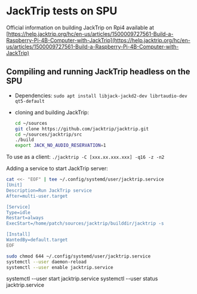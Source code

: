 # JackTrip tests on SPU

Official information on building JackTrip on Rpi4 available at [https://help.jacktrip.org/hc/en-us/articles/1500009727561-Build-a-Raspberry-Pi-4B-Computer-with-JackTrip](https://help.jacktrip.org/hc/en-us/articles/1500009727561-Build-a-Raspberry-Pi-4B-Computer-with-JackTrip)

## Compiling and running JackTrip headless on the SPU

- Dependencies: `sudo apt install libjack-jackd2-dev librtaudio-dev qt5-default`
- cloning and building JackTrip:

    ```bash
    cd ~/sources
    git clone https://github.com/jacktrip/jacktrip.git
    cd ~/sources/jacktrip/src
    ./build
    export JACK_NO_AUDIO_RESERVATION=1
    ```

To use as a client: `./jacktrip -C [xxx.xx.xxx.xxx] -q16 -z -n2`

Adding a service to start JackTrip server:

```bash
cat <<- "EOF" | tee ~/.config/systemd/user/jacktrip.service
[Unit]
Description=Run JackTrip service
After=multi-user.target

[Service]
Type=idle
Restart=always
ExecStart=/home/patch/sources/jacktrip/builddir/jacktrip -s

[Install]
WantedBy=default.target
EOF
```

```bash
sudo chmod 644 ~/.config/systemd/user/jacktrip.service
systemctl --user daemon-reload
systemctl --user enable jacktrip.service
```

systemctl --user start jacktrip.service
systemctl --user status jacktrip.service
